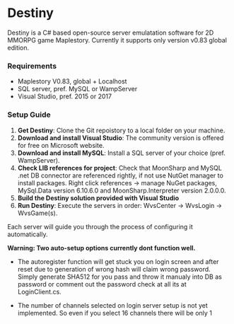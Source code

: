 # Destiny

Destiny is a C# based open-source server emulatation software for 2D MMORPG game Maplestory. Currently it supports only version v0.83 global edition.

### Requirements
- Maplestory V0.83, global + Localhost
- SQL server, pref. MySQL or WampServer
- Visual Studio, pref. 2015 or 2017

### Setup Guide
1. **Get Destiny**: Clone the Git repoistory to a local folder on your machine.
2. **Download and install Visual Studio**: The community version is offered for free on Microsoft website.
3. **Download and install MySQL**: Install a SQL server of your choice (pref. WampServer).
4. **Check LIB references for project**: Check that MoonSharp and MySQL .net DB connector are referenced rightly, if not use NutGet manager to install packages. Right click references -> manage NuGet packages, MySql.Data version 6.10.6.0 and MoonSharp.Interpreter version 2.0.0.0.  
4. **Build the Destiny solution provided with Visual Studio**
5. **Run Destiny**: Execute the servers in order: WvsCenter -> WvsLogin -> WvsGame(s).

Each server will guide you through the process of configuring it automatically.

**Warning: Two auto-setup options currently dont function well.**
- The autoregister function will get stuck you on login screen and after reset due to generation of wrong hash will claim wrong       password. Simply generate SHA512 for you pass and throw it manualy into DB as password or comment out the password check at all its  at LoginClient.cs.

- The number of channels selected on login server setup is not yet implemented. So even if you select 16 channels there will be only 1
